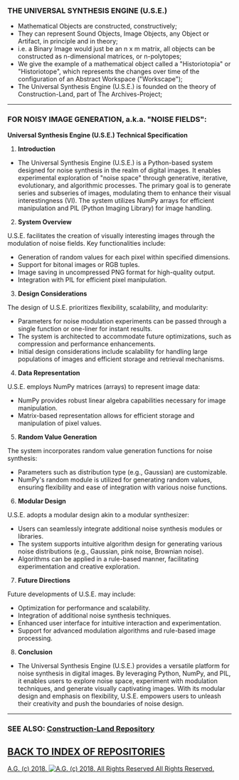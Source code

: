### THE UNIVERSAL SYNTHESIS ENGINE (U.S.E.)
* Mathematical Objects are constructed, constructively;
* They can represent Sound Objects, Image Objects, any Object or Artifact, in principle and in theory;
* i.e. a Binary Image would just be an n x m matrix, all objects can be constructed as n-dimensional matrices, or n-polytopes;
* We give the example of a mathematical object called a "Historiotopia" or "Historiotope", which represents the changes over time of the configuration of an Abstract Workspace ("Workscape");
* The Universal Synthesis Engine (U.S.E.) is founded on the theory of Construction-Land, part of The Archives-Project;

- - - - - - - - - - -

### FOR NOISY IMAGE GENERATION, a.k.a. "NOISE FIELDS":

__Universal Synthesis Engine (U.S.E.) Technical Specification__

1. __Introduction__

- The Universal Synthesis Engine (U.S.E.) is a Python-based system designed for noise synthesis in the realm of digital images. It enables experimental exploration of "noise space" through generative, iterative, evolutionary, and algorithmic processes. The primary goal is to generate series and subseries of images, modulating them to enhance their visual interestingness (VI). The system utilizes NumPy arrays for efficient manipulation and PIL (Python Imaging Library) for image handling.

2. __System Overview__

U.S.E. facilitates the creation of visually interesting images through the modulation of noise fields. Key functionalities include:
- Generation of random values for each pixel within specified dimensions.
- Support for bitonal images or RGB tuples.
- Image saving in uncompressed PNG format for high-quality output.
- Integration with PIL for efficient pixel manipulation.

3. __Design Considerations__

The design of U.S.E. prioritizes flexibility, scalability, and modularity:
- Parameters for noise modulation experiments can be passed through a single function or one-liner for instant results.
- The system is architected to accommodate future optimizations, such as compression and performance enhancements.
- Initial design considerations include scalability for handling large populations of images and efficient storage and retrieval mechanisms.

4. __Data Representation__

U.S.E. employs NumPy matrices (arrays) to represent image data:
- NumPy provides robust linear algebra capabilities necessary for image manipulation.
- Matrix-based representation allows for efficient storage and manipulation of pixel values.

5. __Random Value Generation__

The system incorporates random value generation functions for noise synthesis:
- Parameters such as distribution type (e.g., Gaussian) are customizable.
- NumPy's random module is utilized for generating random values, ensuring flexibility and ease of integration with various noise functions.

6. __Modular Design__

U.S.E. adopts a modular design akin to a modular synthesizer:
- Users can seamlessly integrate additional noise synthesis modules or libraries.
- The system supports intuitive algorithm design for generating various noise distributions (e.g., Gaussian, pink noise, Brownian noise).
- Algorithms can be applied in a rule-based manner, facilitating experimentation and creative exploration.

7. __Future Directions__

Future developments of U.S.E. may include:
- Optimization for performance and scalability.
- Integration of additional noise synthesis techniques.
- Enhanced user interface for intuitive interaction and experimentation.
- Support for advanced modulation algorithms and rule-based image processing.

8. __Conclusion__

- The Universal Synthesis Engine (U.S.E.) provides a versatile platform for noise synthesis in digital images. By leveraging Python, NumPy, and PIL, it enables users to explore noise space, experiment with modulation techniques, and generate visually captivating images. With its modular design and emphasis on flexibility, U.S.E. empowers users to unleash their creativity and push the boundaries of noise design.

- - - - - - - - - - -

### SEE ALSO: [Construction-Land Repository](https://github.com/antiface/ConstructionLand/)
## [BACK TO INDEX OF REPOSITORIES](https://github.com/antiface/Index)

[A.G. (c) 2018. ![A.G. (c) 2018. All Rights Reserved](https://historiotheque.files.wordpress.com/2016/11/ag_signature_official_2015_50px_cropped.jpg) All Rights Reserved.](http://alexgagnon.com)
